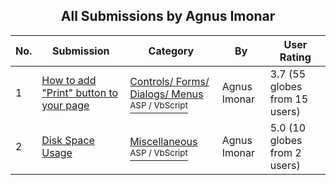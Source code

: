 ﻿<div align="center">

## All Submissions by Agnus Imonar

</div>

No.  | Submission | Category | By   | User Rating
---- | ---------- | -------- | ---- | -----------
1 | [How to add "Print" button to your page<br />](https://github.com/Planet-Source-Code/agnus-imonar-how-to-add-print-button-to-your-page__4-6231) | [Controls/ Forms/ Dialogs/ Menus<br /><sup>ASP / VbScript</sup>](../ByCategory/controls-forms-dialogs-menus__4-3.md) | Agnus Imonar | 3.7 (55 globes from 15 users)
2 | [Disk Space Usage<br />](https://github.com/Planet-Source-Code/agnus-imonar-disk-space-usage__4-6254) | [Miscellaneous<br /><sup>ASP / VbScript</sup>](../ByCategory/miscellaneous__4-1.md) | Agnus Imonar | 5.0 (10 globes from 2 users)
